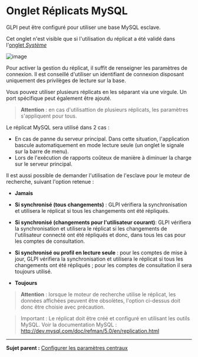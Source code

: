 Onglet Réplicats MySQL
==============

GLPI peut être configuré pour utiliser une base MySQL esclave.

Cet onglet n'est visible que si l'utilisation du réplicat a été validé dans l'[onglet *Système*](08_Module_Configuration/06_Générale/06_Systèmes.md)

![image](docs/image/replicat.png)

Pour activer la gestion du réplicat, il suffit de renseigner les paramètres de connexion. Il est conseillé d'utiliser un identifiant de connexion disposant uniquement des privilèges de lecture sur la base.

Vous pouvez utiliser plusieurs réplicats en les séparant via une virgule. Un port spécifique peut également être ajouté.

>**Attention** : en cas d'utilisattion de plusieurs réplicats, les paramètres s'appliquent pour tous.

Le réplicat MySQL sera utilisé dans 2 cas :

-   En cas de panne du serveur principal. Dans cette situation, l'application bascule automatiquement en mode lecture seule (un onglet le signale sur la barre de menu).
-   Lors de l'exécution de rapports coûteux de manière à diminuer la charge sur le serveur principal.

Il est aussi possible de demander l'utilisation de l'esclave pour le moteur de recherche, suivant l'option retenue :

-   **Jamais**

-   **Si synchronisé (tous changements)** : GLPI vérifiera la synchronisation et utilisera le réplicat si tous les changements ont été répliqués.

-   **Si synchronisé (changements pour l'utilisateur courant)**: GLPI vérifiera la synchronisation et utilisera le réplicat si les changements de l'utilisateur connecté ont été répliqués et donc, dans tous les cas pour les comptes de consultation.

-   **Si synchronisé ou profil en lecture seule** : pour les comptes de mise à jour, GLPI vérifiera la synchronisation et utilisera le réplicat si tous les changements ont été répliqués ; pour les comptes
    de consultation il sera toujours utilisé.

-   **Toujours**

>**Attention** : lorsque le moteur de recherche utilise le réplicat, les données affichées peuvent être obsolètes, l'option ci-dessus doit donc être choisie avec précaution.

>Important : Le réplicat doit être créé et configuré en utilisant les outils MySQL. Voir la documentation MySQL : http://dev.mysql.com/doc/refman/5.0/en/replication.html


-----
**Sujet parent :** [Configurer les paramètres centraux](08_Module_Configuration/06_Générale/01_Configures_les_paramètres_centraux.md)
